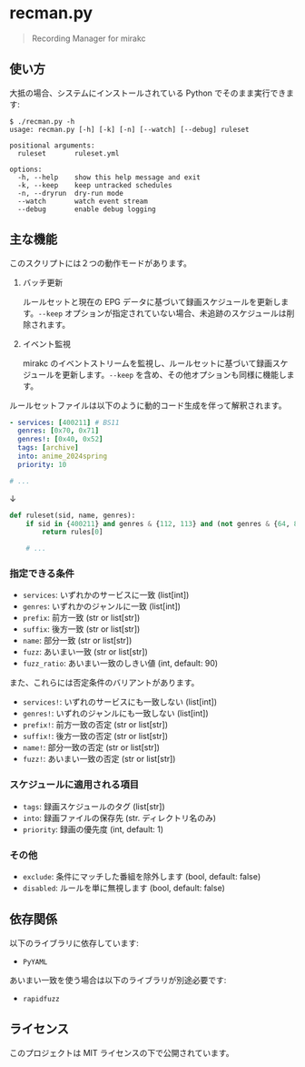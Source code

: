 # recman.py

> Recording Manager for mirakc

## 使い方

大抵の場合、システムにインストールされている Python でそのまま実行できます:

```shell-session
$ ./recman.py -h
usage: recman.py [-h] [-k] [-n] [--watch] [--debug] ruleset

positional arguments:
  ruleset       ruleset.yml

options:
  -h, --help    show this help message and exit
  -k, --keep    keep untracked schedules
  -n, --dryrun  dry-run mode
  --watch       watch event stream
  --debug       enable debug logging
```

## 主な機能

このスクリプトには２つの動作モードがあります。

1. バッチ更新

    ルールセットと現在の EPG データに基づいて録画スケジュールを更新します。`--keep` オプションが指定されていない場合、未追跡のスケジュールは削除されます。

2. イベント監視

    mirakc のイベントストリームを監視し、ルールセットに基づいて録画スケジュールを更新します。`--keep` を含め、その他オプションも同様に機能します。

ルールセットファイルは以下のように動的コード生成を伴って解釈されます。

```yaml
- services: [400211] # BS11
  genres: [0x70, 0x71]
  genres!: [0x40, 0x52]
  tags: [archive]
  into: anime_2024spring
  priority: 10

# ...
```

↓

```python
def ruleset(sid, name, genres):
    if sid in {400211} and genres & {112, 113} and (not genres & {64, 82}):
        return rules[0]

    # ...
```

### 指定できる条件

- `services`: いずれかのサービスに一致 (list[int])
- `genres`: いずれかのジャンルに一致 (list[int])
- `prefix`: 前方一致 (str or list[str])
- `suffix`: 後方一致 (str or list[str])
- `name`: 部分一致 (str or list[str])
- `fuzz`: あいまい一致 (str or list[str])
- `fuzz_ratio`: あいまい一致のしきい値 (int, default: 90)

また、これらには否定条件のバリアントがあります。

- `services!`: いずれのサービスにも一致しない (list[int])
- `genres!`: いずれのジャンルにも一致しない (list[int])
- `prefix!`: 前方一致の否定 (str or list[str])
- `suffix!`: 後方一致の否定 (str or list[str])
- `name!`: 部分一致の否定 (str or list[str])
- `fuzz!`: あいまい一致の否定 (str or list[str])

### スケジュールに適用される項目

- `tags`: 録画スケジュールのタグ (list[str])
- `into`: 録画ファイルの保存先 (str. ディレクトリ名のみ)
- `priority`: 録画の優先度 (int, default: 1)

### その他

- `exclude`: 条件にマッチした番組を除外します (bool, default: false)
- `disabled`: ルールを単に無視します (bool, default: false)

## 依存関係

以下のライブラリに依存しています:

- `PyYAML`

あいまい一致を使う場合は以下のライブラリが別途必要です:

- `rapidfuzz`

## ライセンス

このプロジェクトは MIT ライセンスの下で公開されています。
